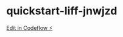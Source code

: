 # quickstart-liff-jnwjzd

[Edit in Codeflow ⚡️](https://stackblitz.com/~/github.com/47Joke/quickstart-liff-jnwjzd)
